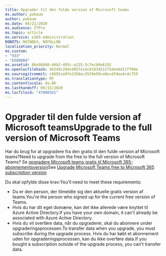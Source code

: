 ```yaml
---
title: Opgrader til den fulde version af Microsoft teams
ms.author: pebaum
author: pebaum
ms.date: 04/21/2020
ms.audience: ITPro
ms.topic: article
ms.service: o365-administration
ROBOTS: NOINDEX, NOFOLLOW
localization_priority: Normal
ms.custom:
- "933"
- "6500004"
ms.assetid: 86e9b860-d4b2-495c-a135-5c7ecb8e6192
ms.openlocfilehash: 94249c294c095fe14c8193451275de44d21ff90e
ms.sourcegitcommit: c6692ce0fa1358ec3529e59ca0ecdfdea4cdc759
ms.translationtype: MT
ms.contentlocale: da-DK
ms.lasthandoff: 09/15/2020
ms.locfileid: "47808341"
---
```

# <a name="upgrade-to-the-full-version-of-microsoft-teams"></a><span data-ttu-id="c9479-102">Opgrader til den fulde version af Microsoft teams</span><span class="sxs-lookup"><span data-stu-id="c9479-102">Upgrade to the full version of Microsoft Teams</span></span>

<span data-ttu-id="c9479-103">Har du brug for at opgradere fra den gratis til den fulde version af Microsoft teams?</span><span class="sxs-lookup"><span data-stu-id="c9479-103">Need to upgrade from the free to the full version of Microsoft Teams?</span></span> <span data-ttu-id="c9479-104">Se [opgradere Microsoft teams gratis til Microsoft 365-abonnementsversion](https://docs.microsoft.com/microsoftteams/upgrade-freemium)</span><span class="sxs-lookup"><span data-stu-id="c9479-104">See [Upgrade Microsoft Teams free to Microsoft 365 subscription version](https://docs.microsoft.com/microsoftteams/upgrade-freemium)</span></span>

<span data-ttu-id="c9479-105">Du skal opfylde disse krav:</span><span class="sxs-lookup"><span data-stu-id="c9479-105">You'll need to meet these requirements:</span></span>

- <span data-ttu-id="c9479-106">Du er den person, der tilmeldte sig den aktuelle gratis version af teams.</span><span class="sxs-lookup"><span data-stu-id="c9479-106">You're the person who signed up for the current free version of Teams.</span></span>
- <span data-ttu-id="c9479-107">Hvis du har dit eget domæne, kan det ikke allerede være knyttet til Azure Active Directory.</span><span class="sxs-lookup"><span data-stu-id="c9479-107">If you have your own domain, it can't already be associated with Azure Active Directory.</span></span>
- <span data-ttu-id="c9479-108">Hvis du vil overføre data, når du opgraderer, skal du abonnere under opgraderingsprocessen.</span><span class="sxs-lookup"><span data-stu-id="c9479-108">To transfer data when you upgrade, you must subscribe during the upgrade process.</span></span> <span data-ttu-id="c9479-109">Hvis du har købt et abonnement uden for opgraderingsprocessen, kan du ikke overføre data.</span><span class="sxs-lookup"><span data-stu-id="c9479-109">If you bought a subscription outside of the upgrade process, you can't transfer data.</span></span>
